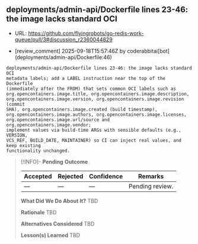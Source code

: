 ## deployments/admin-api/Dockerfile lines 23-46: the image lacks standard OCI

- URL: https://github.com/flyingrobots/go-redis-work-queue/pull/3#discussion_r2360044829

- [review_comment] 2025-09-18T15:57:46Z by coderabbitai[bot] (deployments/admin-api/Dockerfile:46)

```text
deployments/admin-api/Dockerfile lines 23-46: the image lacks standard OCI
metadata labels; add a LABEL instruction near the top of the Dockerfile
(immediately after the FROM) that sets common OCI labels such as
org.opencontainers.image.title, org.opencontainers.image.description,
org.opencontainers.image.version, org.opencontainers.image.revision (commit
SHA), org.opencontainers.image.created (build timestamp),
org.opencontainers.image.authors, org.opencontainers.image.licenses,
org.opencontainers.image.url/source and org.opencontainers.image.vendor;
implement values via build-time ARGs with sensible defaults (e.g., VERSION,
VCS_REF, BUILD_DATE, MAINTAINER) so CI can inject real values, and keep existing
functionality unchanged.
```

> [!INFO]- **Pending**
> **Outcome**
> 
> | Accepted | Rejected | Confidence | Remarks |
> |----------|----------|------------|---------|
> | — | — | — | Pending review. |
>
> **What Did We Do About It?**
> TBD
>
> **Rationale**
> TBD
>
> **Alternatives Considered**
> TBD
>
> **Lesson(s) Learned**
> TBD
